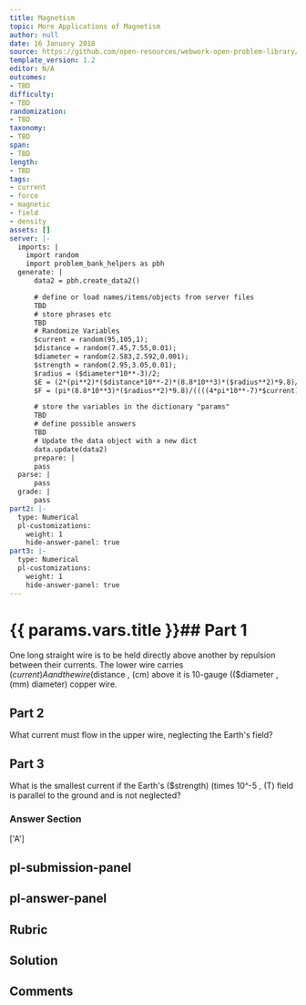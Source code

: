 ```yaml
---
title: Magnetism
topic: More Applications of Magnetism
author: null
date: 16 January 2018
source: https://github.com/open-resources/webwork-open-problem-library/tree/master/Contrib/BrockPhysics/College_Physics_Urone/22.Magnetism/22-11.More_Applications_of_Magnetism/NU_U17_22_11_027.pg
template_version: 1.2
editor: N/A
outcomes:
- TBD
difficulty:
- TBD
randomization:
- TBD
taxonomy:
- TBD
span:
- TBD
length:
- TBD
tags:
- current
- force
- magnetic
- field
- density
assets: []
server: |-
  imports: |
    import random
    import problem_bank_helpers as pbh
  generate: |
      data2 = pbh.create_data2()

      # define or load names/items/objects from server files
      TBD
      # store phrases etc
      TBD
      # Randomize Variables
      $current = random(95,105,1);
      $distance = random(7.45,7.55,0.01);
      $diameter = random(2.583,2.592,0.001);
      $strength = random(2.95,3.05,0.01);
      $radius = ($diameter*10**-3)/2;
      $E = (2*(pi**2)*($distance*10**-2)*(8.8*10**3)*($radius**2)*9.8)/((4*pi*10**-7)*$current);
      $F = (pi*(8.8*10**3)*($radius**2)*9.8)/((((4*pi*10**-7)*$current)/(2*pi*($distance*10**-2)))+($strength*10**-5));

      # store the variables in the dictionary "params"
      TBD
      # define possible answers
      TBD
      # Update the data object with a new dict
      data.update(data2)
      prepare: |
      pass
  parse: |
      pass
  grade: |
      pass
part2: |-
  type: Numerical
  pl-customizations:
    weight: 1
    hide-answer-panel: true
part3: |-
  type: Numerical
  pl-customizations:
    weight: 1
    hide-answer-panel: true
---
```


# {{ params.vars.title }}## Part 1 
One long straight wire is to be held directly above another by repulsion between their currents. The lower wire carries ($current) A and the wire ($distance , (cm) above it is 10-gauge (($diameter , (mm) diameter) copper wire. 
## Part 2 
What current must flow in the upper wire, neglecting the Earth's field? 
## Part 3 
What is the smallest current if the Earth's ($strength) (times 10^-5 , (T) field is parallel to the ground and is not neglected? 


### Answer Section 
['A']

## pl-submission-panel 


## pl-answer-panel 


## Rubric 


## Solution 


## Comments 


